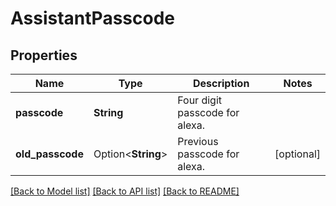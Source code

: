 # AssistantPasscode

## Properties

Name | Type | Description | Notes
------------ | ------------- | ------------- | -------------
**passcode** | **String** | Four digit passcode for alexa. | 
**old_passcode** | Option<**String**> | Previous passcode for alexa. | [optional]

[[Back to Model list]](../README.md#documentation-for-models) [[Back to API list]](../README.md#documentation-for-api-endpoints) [[Back to README]](../README.md)


